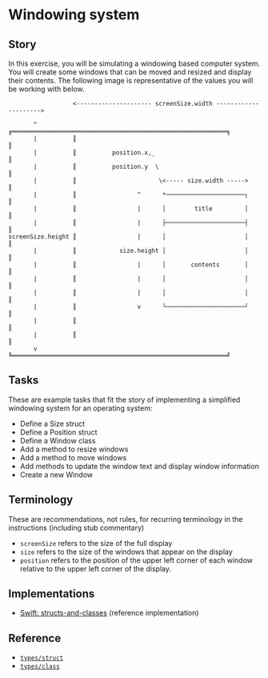 # Windowing system

## Story

In this exercise, you will be simulating a windowing based computer system. You will create some windows that can be moved and resized and display their contents. The following image is representative of the values you will be working with below.

```
                  <--------------------- screenSize.width --------------------->

       ^          ╔════════════════════════════════════════════════════════════╗
       |          ║                                                            ║
       |          ║          position.x,_                                      ║
       |          ║          position.y  \                                     ║
       |          ║                       \<----- size.width ----->            ║
       |          ║                 ^      *──────────────────────┐            ║
       |          ║                 |      │        title         │            ║
       |          ║                 |      ├──────────────────────┤            ║
screenSize.height ║                 |      │                      │            ║
       |          ║            size.height │                      │            ║
       |          ║                 |      │       contents       │            ║
       |          ║                 |      │                      │            ║
       |          ║                 |      │                      │            ║
       |          ║                 v      └──────────────────────┘            ║
       |          ║                                                            ║
       |          ║                                                            ║
       v          ╚════════════════════════════════════════════════════════════╝
```

## Tasks

These are example tasks that fit the story of implementing a simplified windowing system for an operating system:

- Define a Size struct
- Define a Position struct
- Define a Window class
- Add a method to resize windows
- Add a method to move windows
- Add methods to update the window text and display window information
- Create a new Window

## Terminology

These are recommendations, not rules, for recurring terminology in the instructions (including stub commentary)

- `screenSize` refers to the size of the full display
- `size` refers to the size of the windows that appear on the display
- `position` refers to the position of the upper left corner of each window relative to the upper left corner of the display.

## Implementations

- [Swift: structs-and-classes][implementation-swift] (reference implementation)

## Reference

- [`types/struct`][types-struct]
- [`types/class`][types-class]

[types-struct]: ../types/struct.md
[types-class]: ../types/class.md
[implementation-swift]: https://github.com/exercism/swift/blob/main/exercises/concept/windowing-system/.docs/instructions.md
